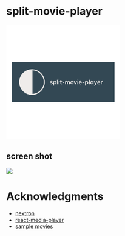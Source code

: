 # split-movie-player
<img src="/icon/logo.png" width="300"/>

## screen shot
<img src="/statics/images/ss.png" width="800"/>


# Acknowledgments
- [nextron](https://github.com/saltyshiomix/nextron)
- [react-media-player](https://github.com/souporserious/react-media-player)
- [sample movies](https://www.home-movie.biz/free_movie.html)
